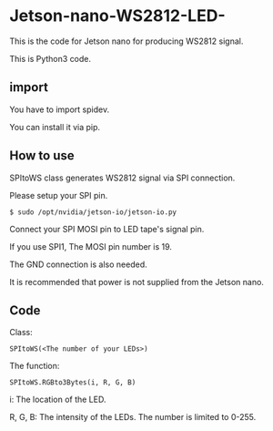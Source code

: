 # Jetson-nano-WS2812-LED-
This is the code for Jetson nano for producing WS2812 signal.

This is Python3 code.

## import
You have to import spidev.

You can install it via pip.

## How to use
SPItoWS class generates WS2812 signal via SPI connection.

Please setup your SPI pin.

```
$ sudo /opt/nvidia/jetson-io/jetson-io.py
```

Connect your SPI MOSI pin to LED tape's signal pin.

If you use SPI1, The MOSI pin number is 19.

The GND connection is also needed.

It is recommended that power is not supplied from the Jetson nano.

## Code
Class:

```
SPItoWS(<The number of your LEDs>)
```

The function:

```
SPItoWS.RGBto3Bytes(i, R, G, B)
```

i: The location of the LED.

R, G, B: The intensity of the LEDs. The number is limited to 0-255.
